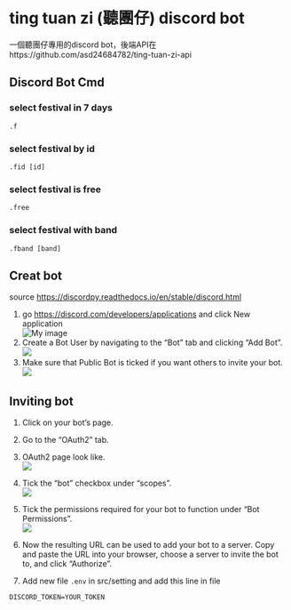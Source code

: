 # ting tuan zi (聽團仔) discord bot
一個聽團仔專用的discord bot，後端API在https://github.com/asd24684782/ting-tuan-zi-api
## Discord Bot Cmd

### select festival in 7 days
```
.f
```

### select festival by id
```
.fid [id]
```

### select festival is free
```
.free
```

### select festival with band
```
.fband [band]
```


## Creat bot
source https://discordpy.readthedocs.io/en/stable/discord.html
1. go https://discord.com/developers/applications and click New application  
![My image](https://discordpy.readthedocs.io/en/stable/_images/discord_create_app_button.png)
2. Create a Bot User by navigating to the “Bot” tab and clicking “Add Bot”.  
![](https://discordpy.readthedocs.io/en/stable/_images/discord_create_bot_user.png)
3. Make sure that Public Bot is ticked if you want others to invite your bot.  
![](https://discordpy.readthedocs.io/en/stable/_images/discord_bot_user_options.png)

## Inviting bot

1. Click on your bot’s page.

2. Go to the “OAuth2” tab.

3. OAuth2 page look like.  
![](https://discordpy.readthedocs.io/en/stable/_images/discord_oauth2.png)
4. Tick the “bot” checkbox under “scopes”.  
![](https://discordpy.readthedocs.io/en/stable/_images/discord_oauth2_scope.png)
5. Tick the permissions required for your bot to function under “Bot Permissions”.  
![](https://discordpy.readthedocs.io/en/stable/_images/discord_oauth2_perms.png)
6. Now the resulting URL can be used to add your bot to a server. Copy and paste the URL into your browser, choose a server to invite the bot to, and click “Authorize”.
7. Add new file `.env` in src/setting and add this line in file
```
DISCORD_TOKEN=YOUR_TOKEN
```
